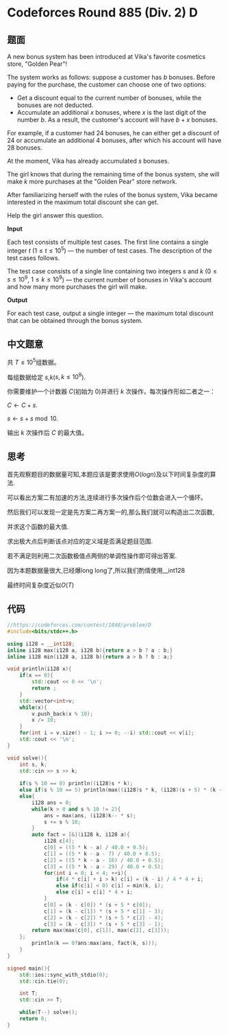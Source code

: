 # Codeforces Round 885 (Div. 2) D

## 题面

A new bonus system has been introduced at Vika's favorite cosmetics store, "Golden Pear"!

The system works as follows: suppose a customer has $b$ bonuses. Before paying for the purchase, the customer can choose one of two options:

-   Get a discount equal to the current number of bonuses, while the bonuses are not deducted.
-   Accumulate an additional $x$ bonuses, where $x$ is the last digit of the number $b$. As a result, the customer's account will have $b+x$ bonuses.

For example, if a customer had $24$ bonuses, he can either get a discount of $24$ or accumulate an additional $4$ bonuses, after which his account will have $28$ bonuses.

At the moment, Vika has already accumulated $s$ bonuses.

The girl knows that during the remaining time of the bonus system, she will make $k$ more purchases at the "Golden Pear" store network.

After familiarizing herself with the rules of the bonus system, Vika became interested in the maximum total discount she can get.

Help the girl answer this question.

**Input**

Each test consists of multiple test cases. The first line contains a single integer $t$ ($1 \le t \le 10^5$) — the number of test cases. The description of the test cases follows.

The test case consists of a single line containing two integers $s$ and $k$ ($0 \le s \le 10^9$, $1 \le k \le 10^9$) — the current number of bonuses in Vika's account and how many more purchases the girl will make.

**Output**

For each test case, output a single integer — the maximum total discount that can be obtained through the bonus system.

## 中文题意

共 $T\leq 10^5$组数据。

每组数据给定 $s$,$k$($s,k\leq 10^9$).

你需要维护一个计数器 $C$(初始为 $0$)并进行 $k$ 次操作，每次操作形如二者之一：

$C\leftarrow C+s.$

$s\leftarrow s+s\bmod 10.$

输出 $k$ 次操作后 $C$ 的最大值。

## 思考
首先观察题目的数据量可知,本题应该是要求使用$O(logn)$及以下时间复杂度的算法.

可以看出方案二有加速的方法,连续进行多次操作后个位数会进入一个循环。

然后我们可以发现一定是先方案二再方案一的,那么我们就可以构造出二次函数,

并求这个函数的最大值.

求出极大点后判断该点对应的定义域是否满足题目范围. 

若不满足则利用二次函数极值点两侧的单调性操作即可得出答案.

因为本题数据量很大,已经爆long long了,所以我们酌情使用__int128

最终时间复杂度近似$O(T)$

## 代码
```c++
//https://codeforces.com/contest/1848/problem/D
#include<bits/stdc++.h>

using i128 = __int128;
inline i128 max(i128 a, i128 b){return a > b ? a : b;}
inline i128 min(i128 a, i128 b){return a > b ? b : a;}

void println(i128 x){
	if(x == 0){
		std::cout << 0 << '\n';
		return ;
	}
    std::vector<int>v;
    while(x){
        v.push_back(x % 10);
        x /= 10;
    }
    for(int i = v.size() - 1; i >= 0; --i) std::cout << v[i];
    std::cout << '\n';
}

void solve(){
	int s, k;
    std::cin >> s >> k;
	
	if(s % 10 == 0) println((i128)s * k); 
	else if(s % 10 == 5) println(max((i128)s * k, (i128)(s + 5) * (k - 1)));
	else{
		i128 ans = 0;
		while(k > 0 and s % 10 != 2){
			ans = max(ans, (i128)k-- * s);
			s += s % 10;
		}
		auto fact = [&](i128 k, i128 a){
			i128 c[4];
			c[0] = ((5 * k - a) / 40.0 + 0.5);
			c[1] = ((5 * k - a - 7) / 40.0 + 0.5);
			c[2] = ((5 * k - a - 16) / 40.0 + 0.5);
			c[3] = ((5 * k - a - 29) / 40.0 + 0.5);
			for(int i = 0; i < 4; ++i){
				if(4 * c[i] + i > k) c[i] = (k - i) / 4 * 4 + i;
				else if(c[i] < 0) c[i] = min(k, i);
				else c[i] = c[i] * 4 + i;
			}
			c[0] = (k - c[0]) * (s + 5 * c[0]);
			c[1] = (k - c[1]) * (s + 5 * c[1] - 3);
			c[2] = (k - c[2]) * (s + 5 * c[2] - 4);
			c[3] = (k - c[3]) * (s + 5 * c[3] - 1);
		return max(max(c[0], c[1]), max(c[2], c[3]));
	};
		println(k == 0?ans:max(ans, fact(k, s)));
	}
}

signed main(){
    std::ios::sync_with_stdio(0);
    std::cin.tie(0);

	int T; 
    std::cin >> T;

    while(T--) solve();
	return 0;
}
```